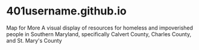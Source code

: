 # 401username.github.io
Map for More
A visual display of resources for homeless and impoverished people in Southern Maryland, specifically Calvert County, Charles County, and St. Mary's County
